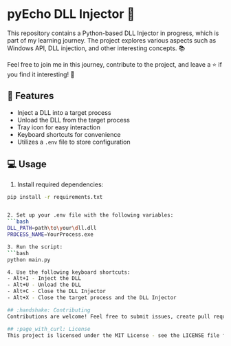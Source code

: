 # pyEcho DLL Injector :syringe:

This repository contains a Python-based DLL Injector in progress, which is part of my learning journey. The project explores various aspects such as Windows API, DLL injection, and other interesting concepts. :books:

Feel free to join me in this journey, contribute to the project, and leave a :star: if you find it interesting! :rocket:

## :wrench: Features

- Inject a DLL into a target process
- Unload the DLL from the target process
- Tray icon for easy interaction
- Keyboard shortcuts for convenience
- Utilizes a `.env` file to store configuration

## :computer: Usage

1. Install required dependencies:

```bash
pip install -r requirements.txt


2. Set up your .env file with the following variables:
```bash
DLL_PATH=path\to\your\dll.dll
PROCESS_NAME=YourProcess.exe

3. Run the script:
```bash
python main.py

4. Use the following keyboard shortcuts:
- Alt+I - Inject the DLL
- Alt+U - Unload the DLL
- Alt+C - Close the DLL Injector
- Alt+X - Close the target process and the DLL Injector

## :handshake: Contributing
Contributions are welcome! Feel free to submit issues, create pull requests, or just share your thoughts and suggestions.

## :page_with_curl: License
This project is licensed under the MIT License - see the LICENSE file for details.
